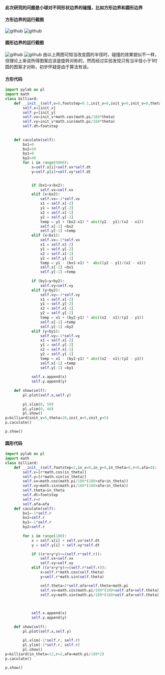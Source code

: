#### 此次研究的问题是小球对不同形状边界的碰撞，比如方形边界和圆形边界
#### 方形边界的运行截图
![github](https://github.com/Huangyu007/compuational_physics_N2014301020030/blob/master/QQ%E6%88%AA%E5%9B%BE20161121073336.png)
![github](https://github.com/Huangyu007/compuational_physics_N2014301020030/blob/master/QQ%E6%88%AA%E5%9B%BE20161121073304.png)
#### 圆形边界的运行截图
![github](https://github.com/Huangyu007/compuational_physics_N2014301020030/blob/master/QQ%E6%88%AA%E5%9B%BE20161121073426.png)
![github](https://github.com/Huangyu007/compuational_physics_N2014301020030/blob/master/QQ%E6%88%AA%E5%9B%BE20161121073505.png)
由以上两图可知当改变圆的半径时，碰撞的效果貌似不一样，但理论上来说所得图案应该是旋转对称的，然而经过实验发现只有当半径小于1时圆的图案才对称，初步怀疑是由于算法有误。
#### 方形代码
``` python
import pylab as pl
import math
class billiard:
    def __init__(self,v=0,footstep=0.1,init_x=0,init_y=0,init_v=0,theta=0):
        self.x=[init_x]
        self.y=[init_y]
        self.vx=init_v*math.cos(math.pi/180*theta)
        self.vy=init_v*math.sin(math.pi/180*theta)
        self.dt=footstep
        
  
    def caculate(self):
        bx1=0
        bx2=50
        by1=0
        by2=40
        for i in range(5000):
            x=self.x[i]+self.vx*self.dt
            y=self.y[i]+self.vy*self.dt

            
            if (bx1<x<bx2):
                self.vx=self.vx
            elif (x>bx2):
                self.vx=-1*self.vx
                x1 = self.x[-2]
                y1 = self.y[-2]
                x2 = self.x[-1]
                y2 = self.y[-1]    
                temp = y1 + (bx2-x1) * abs((y2 - y1)/(x2 - x1))
                self.x[-1] =bx2 
                self.y[-1] =temp
            elif (x<bx1):
                self.vx=-1*self.vx
                x1 = self.x[-2]
                y1 = self.y[-2]
                x2 = self.x[-1]
                y2 = self.y[-1]    
                temp = y1 - (bx1-x1) *  abs((y2 - y1)/(x2 - x1))
                self.x[-1] =bx1 
                self.y[-1] =temp
           
            if (by1<y<by2):
                self.vy=self.vy
            elif (y>by2):
                self.vy=-1*self.vy
                x1 = self.x[-2]
                y1 = self.y[-2]
                x2 = self.x[-1]
                y2 = self.y[-1]    
                temp = x1 + (by2-y1) * abs((x2 - x1)/(y2 - y1))
                self.x[-1] =temp 
                self.y[-1] =by2
            elif (y<by1):
                self.vy=-1*self.vy
                x1 = self.x[-2]
                y1 = self.y[-2]
                x2 = self.x[-1]
                y2 = self.y[-1]    
                temp = x1 - (by2-y1) * abs((x2 - x1)/(y2 - y1))
                self.x[-1] =temp 
                self.y[-1] =by1
           
            self.x.append(x)
            self.y.append(y)
            
    def show(self):
        pl.plot(self.x,self.y)
        
        pl.xlim(0, 50)
        pl.ylim(0, 40)
        pl.show()
p=billiard(init_v=5,theta=20,init_x=5,init_y=5)
p.caculate()

p.show()
```
#### 圆形代码
```python
import pylab as pl
import math
class billiard:
    def __init__(self,footstep=2,in_x=0,in_y=0,in_theta=0,r=0,afa=0):
        self.x=[r*math.cos(in_theta)]
        self.y=[r*math.sin(in_theta)]
        self.vx=math.cos(math.pi/180*(180+afa+in_theta))
        self.vy=math.sin(math.pi/180*(180+afa+in_theta))
        self.theta=in_theta
        self.dt=footstep
        self.r=r
        self.afa=afa
    def caculate(self):
        bx1=-1*self.r
        bx2=self.r
        by1=-1*self.r
        by2=self.r
        
        for i in range(100):
            x = self.x[i] + self.vx*self.dt
            y = self.y[i] + self.vy*self.dt

            if ((x*x+y*y)<=(self.r*self.r)):
                self.vx=self.vx
                self.vy=self.vy 
            elif ((x*x+y*y)>=(self.r*self.r)):
                x=self.r*math.cos(self.theta)
                y=self.r*math.sin(self.theta)

                self.theta=2*self.afa+self.theta+math.pi
                self.vx=math.cos(math.pi/180*(180+self.afa+self.theta))
                self.vy=math.sin(math.pi/180*(180+self.afa+self.theta))
                
              
            
            self.x.append(x)
            self.y.append(y)
            
    def show(self):
        pl.plot(self.x,self.y)
        
        pl.xlim(-1*self.r, self.r)
        pl.ylim(-1*self.r, self.r)
        pl.show()
p=billiard(in_theta=12,r=2,afa=math.pi/180*2)
p.caculate()

p.show()
